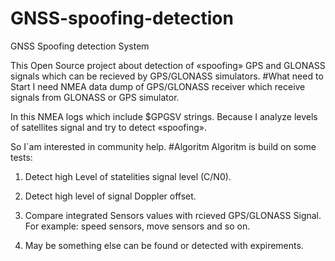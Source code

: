 # GNSS-spoofing-detection
GNSS Spoofing detection System

This Open Source project about detection of «spoofing» GPS and GLONASS  signals which can be recieved by GPS/GLONASS simulators. 
#What need to Start
I need NMEA data dump of GPS/GLONASS receiver which receive signals from GLONASS or GPS simulator.

In this NMEA logs which include $GPGSV strings. Because I analyze levels of satellites signal and try to detect «spoofing».

So I`am interested in community help.
#Algoritm
Algoritm is build on some tests:

1. Detect high Level of statelities signal level (C/N0).

2. Detect high level of  signal Doppler offset.

3. Compare integrated Sensors values with rcieved GPS/GLONASS Signal. For example: speed sensors, move sensors and so on.

4. May be something else can be found or detected with expirements.

